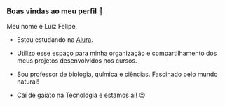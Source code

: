 ### Boas vindas ao meu perfil 💙

Meu nome é Luiz Felipe,

  - Estou estudando na [Alura](https://alura.com.br).

  - Utilizo esse espaço para minha organização e compartilhamento dos meus projetos desenvolvidos nos cursos.

  - Sou professor de biologia, química e ciências. Fascinado pelo mundo natural!

  - Caí de gaiato na Tecnologia e estamos aí! 😉
